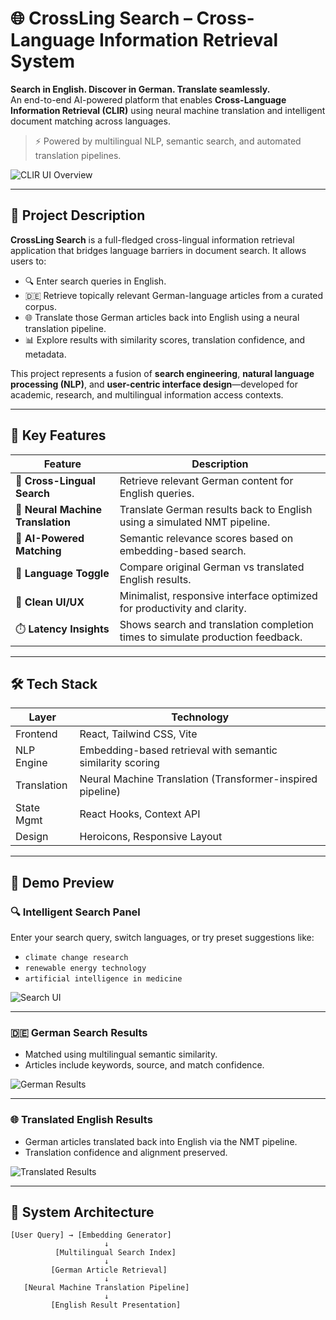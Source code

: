 # 🌐 CrossLing Search – Cross-Language Information Retrieval System

**Search in English. Discover in German. Translate seamlessly.**  
An end-to-end AI-powered platform that enables **Cross-Language Information Retrieval (CLIR)** using neural machine translation and intelligent document matching across languages.

> ⚡️ Powered by multilingual NLP, semantic search, and automated translation pipelines.

![CLIR UI Overview](./screenshots/overview.png)

---

## 📘 Project Description

**CrossLing Search** is a full-fledged cross-lingual information retrieval application that bridges language barriers in document search. It allows users to:

- 🔍 Enter search queries in English.
- 🇩🇪 Retrieve topically relevant German-language articles from a curated corpus.
- 🌐 Translate those German articles back into English using a neural translation pipeline.
- 📊 Explore results with similarity scores, translation confidence, and metadata.

This project represents a fusion of **search engineering**, **natural language processing (NLP)**, and **user-centric interface design**—developed for academic, research, and multilingual information access contexts.

---

## 🧠 Key Features

| Feature                          | Description |
|----------------------------------|-------------|
| 🔄 **Cross-Lingual Search**     | Retrieve relevant German content for English queries. |
| 🤖 **Neural Machine Translation** | Translate German results back to English using a simulated NMT pipeline. |
| 🧠 **AI-Powered Matching**      | Semantic relevance scores based on embedding-based search. |
| 🧩 **Language Toggle**           | Compare original German vs translated English results. |
| 🧼 **Clean UI/UX**               | Minimalist, responsive interface optimized for productivity and clarity. |
| ⏱️ **Latency Insights**          | Shows search and translation completion times to simulate production feedback. |

---

## 🛠️ Tech Stack

| Layer        | Technology                    |
|--------------|-------------------------------|
| Frontend     | React, Tailwind CSS, Vite     |
| NLP Engine   | Embedding-based retrieval with semantic similarity scoring |
| Translation  | Neural Machine Translation (Transformer-inspired pipeline) |
| State Mgmt   | React Hooks, Context API       |
| Design       | Heroicons, Responsive Layout   |

---

## 📸 Demo Preview

### 🔍 Intelligent Search Panel
Enter your search query, switch languages, or try preset suggestions like:
- `climate change research`
- `renewable energy technology`
- `artificial intelligence in medicine`

![Search UI](./screenshots/search-ui.png)

---

### 🇩🇪 German Search Results
- Matched using multilingual semantic similarity.
- Articles include keywords, source, and match confidence.

![German Results](./screenshots/german-results.png)

---

### 🌐 Translated English Results
- German articles translated back into English via the NMT pipeline.
- Translation confidence and alignment preserved.

![Translated Results](./screenshots/translated-results.png)

---

## 🧩 System Architecture

```plaintext
[User Query] → [Embedding Generator]
                     ↓
          [Multilingual Search Index]
                     ↓
         [German Article Retrieval]
                     ↓
   [Neural Machine Translation Pipeline]
                     ↓
         [English Result Presentation]
